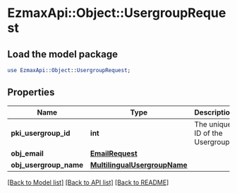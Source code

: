 # EzmaxApi::Object::UsergroupRequest

## Load the model package
```perl
use EzmaxApi::Object::UsergroupRequest;
```

## Properties
Name | Type | Description | Notes
------------ | ------------- | ------------- | -------------
**pki_usergroup_id** | **int** | The unique ID of the Usergroup | [optional] 
**obj_email** | [**EmailRequest**](EmailRequest.md) |  | [optional] 
**obj_usergroup_name** | [**MultilingualUsergroupName**](MultilingualUsergroupName.md) |  | 

[[Back to Model list]](../README.md#documentation-for-models) [[Back to API list]](../README.md#documentation-for-api-endpoints) [[Back to README]](../README.md)



